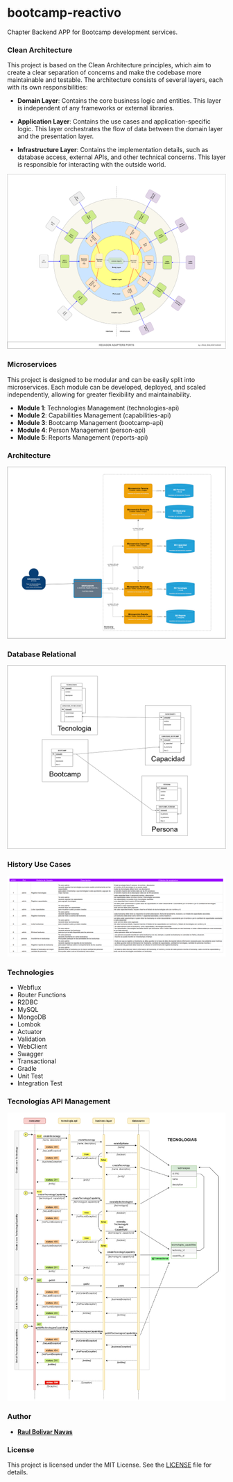 # bootcamp-reactivo

Chapter Backend APP for Bootcamp development services.

### Clean Architecture

This project is based on the Clean Architecture principles, which aim to create a clear separation of concerns and make the codebase more maintainable and testable. The architecture consists of several layers, each with its own responsibilities:

- **Domain Layer**: Contains the core business logic and entities. This layer is independent of any frameworks or external libraries.


- **Application Layer**: Contains the use cases and application-specific logic. This layer orchestrates the flow of data between the domain layer and the presentation layer.


- **Infrastructure Layer**: Contains the implementation details, such as database access, external APIs, and other technical concerns. This layer is responsible for interacting with the outside world.

![hexagon-adapters-ports.drawio.png](assets/hexagon-adapters-ports.drawio.png)

### Microservices

This project is designed to be modular and can be easily split into microservices. Each module can be developed, deployed, and scaled independently, allowing for greater flexibility and maintainability.

- **Module 1**: Technologies Management (technologies-api)
- **Module 2**: Capabilities Management (capabilities-api)
- **Module 3**: Bootcamp Management (bootcamp-api)
- **Module 4**: Person Management (person-api)
- **Module 5**: Reports Management (reports-api)

### Architecture

![Reactive-arquitectura.png](assets/Reactive-arquitectura.png)

### Database Relational

![Arquitectura-BD relacional.drawio.png](Arquitectura-BD%20relacional.drawio.png)

### History Use Cases

![HUs.png](assets/HUs.png)

### Technologies

- Webflux
- Router Functions
- R2DBC
- MySQL
- MongoDB
- Lombok
- Actuator
- Validation
- WebClient
- Swagger
- Transactional
- Gradle
- Unit Test
- Integration Test

### Tecnologías API Management

![flow-tecnologias-api-servicio.png](assets/flow-tecnologias-api-servicio.png)

### Author

- **[Raul Bolivar Navas](https://github.com/raulrobinson/reto-backend-reactivo)**

### License

This project is licensed under the MIT License. See the [LICENSE](LICENSE) file for details.


